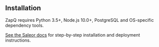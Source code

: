 

## Installation

ZapQ requires Python 3.5+, Node.js 10.0+, PostgreSQL and OS-specific dependency tools.

[See the Saleor docs](https://docs.saleor.io/docs/) for step-by-step installation and deployment instructions.
